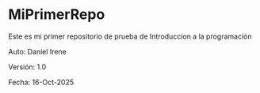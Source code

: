 # MiPrimerRepo

Este es mi primer repositorio de prueba de Introduccion a la programación

Auto: Daniel Irene

Versión: 1.0

Fecha: 16-Oct-2025

